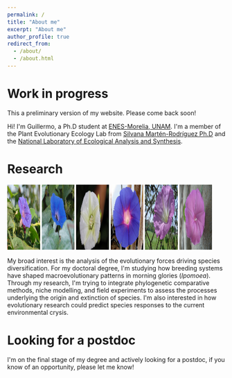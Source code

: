 ```yaml
---
permalink: /
title: "About me"
excerpt: "About me"
author_profile: true
redirect_from: 
  - /about/
  - /about.html
---
```


Work in progress
======
This a  preliminary version of my website. Please  come back soon!

Hi! I'm Guillermo, a Ph.D student at [ENES-Morelia, UNAM](http://www.enesmorelia.unam.mx/). I'm a member of the Plant Evolutionary Ecology Lab from [Silvana Martén-Rodríguez Ph.D](https://scholar.google.es/citations?user=8-U0ygsAAAAJ&hl) and the [National Laboratory of Ecological Analysis and Synthesis](http://www.lanase.unam.mx/). 

Research
======

<img src="/images/Ipomoea_indica.jpeg" height="150px" width="15%">
<img src="/images/Ipomoea_hederacea.jpeg" height="150px" width="15%">
<img src="/images/Ipomoea_santillanii.jpeg" height="150px" width="15%">
<img src="/images/Ipomoea_decasperma.jpeg" height="150px" width="15%">
<img src="/images/Ipomoea_orizabensis_novogaliciana.jpeg" height="150px" width="15%">
<img src="/images/Ipomoea_dumosa.jpeg" height="150px" width="15%">


My broad interest is the analysis of the evolutionary forces driving species diversification. For my doctoral degree, I'm studying how breeding systems have shaped macroevolutionary patterns in morning glories (<i>Ipomoea</i>). 
Through my research, I'm trying to integrate phylogenetic comparative methods, niche modelling, and field experiments to assess the processes underlying the origin and extinction of species. I'm also interested in how evolutionary research could predict species responses to the current environmental crysis.

Looking for a postdoc
======
I'm on the final stage of my degree and actively looking for a postdoc, if you know of an opportunity, please let me know!
